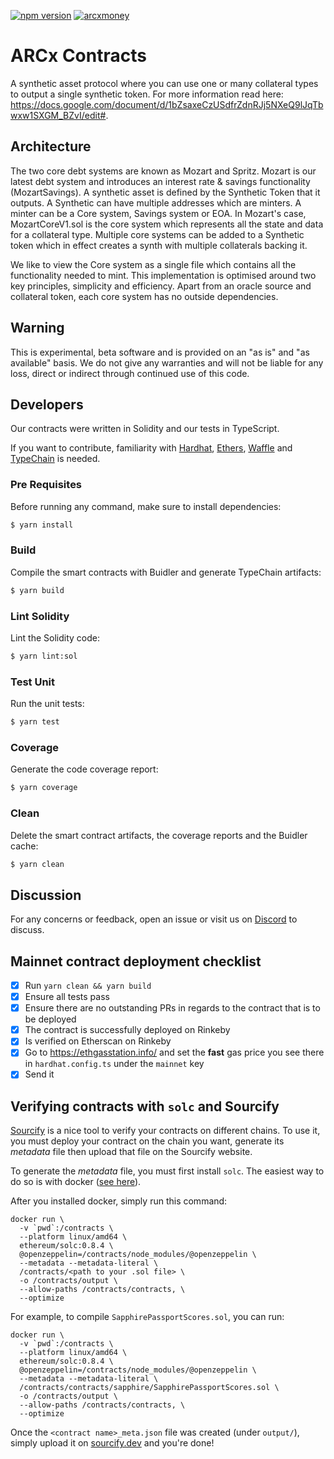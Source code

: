 [![npm version](https://badge.fury.io/js/%40arcxgame%2Fcontracts.svg)](https://badge.fury.io/js/%40arcxgame%2Fcontracts)
[![arcxmoney](https://circleci.com/gh/arcxmoney/contracts.svg?style=svg&circle-token=9efd5821c24db49c53c74b3ebe7fe5db7bc1dfe2)](https://app.circleci.com/pipelines/github/arcxmoney/contracts)

# ARCx Contracts 

A synthetic asset protocol where you can use one or many collateral types to output a single synthetic token. For more information read here: https://docs.google.com/document/d/1bZsaxeCzUSdfrZdnRJj5NXeQ9lJqTbwxw1SXGM_BZvI/edit#.

## Architecture

The two core debt systems are known as Mozart and Spritz. Mozart is our latest debt system and introduces an interest rate & savings functionality (MozartSavings). A synthetic asset is defined by the Synthetic Token that it outputs. A Synthetic can have multiple addresses which are minters. A minter can be a Core system, Savings system or EOA. In Mozart's case, MozartCoreV1.sol is the core system which represents all the state and data for a collateral type. Multiple core systems can be added to a Synthetic token which in effect creates a synth with multiple collaterals backing it.

We like to view the Core system as a single file which contains all the functionality needed to mint. This implementation is optimised around two key principles, simplicity and efficiency. Apart from an oracle source and collateral token, each core system has no outside dependencies.

## Warning

This is experimental, beta software and is provided on an "as is" and "as available" basis. We do not give any
warranties and will not be liable for any loss, direct or indirect through continued use of this code.

## Developers

Our contracts were written in Solidity and our tests in TypeScript.

If you want to contribute, familiarity with [Hardhat](https://github.com/nomiclabs/hardhat), [Ethers](https://github.com/ethers-io/ethers.js),
[Waffle](https://github.com/EthWorks/Waffle) and [TypeChain](https://github.com/ethereum-ts/TypeChain) is needed.

### Pre Requisites

Before running any command, make sure to install dependencies: 

```sh
$ yarn install
```

### Build

Compile the smart contracts with Buidler and generate TypeChain artifacts:

```sh
$ yarn build
```

### Lint Solidity

Lint the Solidity code:

```sh
$ yarn lint:sol
```

### Test Unit

Run the unit tests:

```sh
$ yarn test
```

### Coverage

Generate the code coverage report:

```sh
$ yarn coverage
```

### Clean

Delete the smart contract artifacts, the coverage reports and the Buidler cache:

```sh
$ yarn clean
```

## Discussion

For any concerns or feedback, open an issue or visit us on [Discord](https://discord.gg/skwz6je) to discuss.

## Mainnet contract deployment checklist

- [x] Run `yarn clean && yarn build`
- [x] Ensure all tests pass
- [x] Ensure there are no outstanding PRs in regards to the contract that is to be deployed
- [x] The contract is successfully deployed on Rinkeby
- [x] Is verified on Etherscan on Rinkeby
- [x] Go to https://ethgasstation.info/ and set the **fast** gas price you see there in `hardhat.config.ts` under the `mainnet` key
- [x] Send it

## Verifying contracts with `solc` and Sourcify

[Sourcify](https://sourcify.dev/) is a nice tool to verify your contracts on different chains.
To use it, you must deploy your contract on the chain you want, generate its _metadata_ file then
upload that file on the Sourcify website.

To generate the _metadata_ file, you must first install `solc`. The easiest way to do so is with
docker ([see here](https://docs.soliditylang.org/en/v0.8.9/installing-solidity.html?highlight=docker#docker)).

After you installed docker, simply run this command:

```
docker run \
  -v `pwd`:/contracts \
  --platform linux/amd64 \
  ethereum/solc:0.8.4 \
  @openzeppelin=/contracts/node_modules/@openzeppelin \
  --metadata --metadata-literal \
  /contracts/<path to your .sol file> \
  -o /contracts/output \
  --allow-paths /contracts/contracts, \
  --optimize
```

For example, to compile `SapphirePassportScores.sol`, you can run:

```
docker run \
  -v `pwd`:/contracts \
  --platform linux/amd64 \
  ethereum/solc:0.8.4 \
  @openzeppelin=/contracts/node_modules/@openzeppelin \
  --metadata --metadata-literal \
  /contracts/contracts/sapphire/SapphirePassportScores.sol \
  -o /contracts/output \
  --allow-paths /contracts/contracts, \
  --optimize
```

Once the `<contract name>_meta.json` file was created (under `output/`), simply upload it on
[sourcify.dev](https://sourcify.dev) and you're done!
